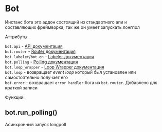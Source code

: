 # Bot

Инстанс бота это аддон состоящий из стандартного апи и составляющих фреймворка, так же он умеет запускать лонгпол

Аттрибуты:

`bot.api` - [API документация](../../low-level/api/api.md)  
`bot.router` - [Router документация](../../high-level/routing/index.md)  
`bot.labeler`/`bot.on` - [Labeler документация](labeler.md)  
`bot.polling` - [Polling документация](../../low-level/polling/polling.md)  
`bot.loop_wrapper` - [Loop Wrapper документация](../../tools/loop-wrapper.md)  
`bot.loop` - возвращает _event loop_ который был установлен или самостоятельно получает его  
`bot.error` - возвращает `error handler` бота из `bot.router`. Добавлено для краткой записи

Функции:

## bot.run_polling()

Асинхронный запуск longpoll
